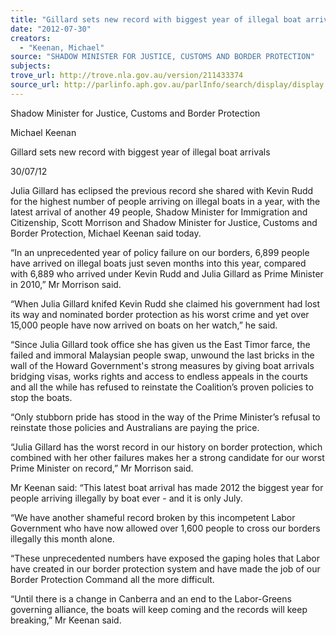 ```yaml
---
title: "Gillard sets new record with biggest year of illegal boat arrivals"
date: "2012-07-30"
creators:
  - "Keenan, Michael"
source: "SHADOW MINISTER FOR JUSTICE, CUSTOMS AND BORDER PROTECTION"
subjects:
trove_url: http://trove.nla.gov.au/version/211433374
source_url: http://parlinfo.aph.gov.au/parlInfo/search/display/display.w3p;query=Id%3A%22media/pressrel/1813857%22
---
```


 Shadow Minister for Justice, Customs and Border Protection 

 Michael Keenan 

 Gillard sets new record with biggest year of illegal boat arrivals  

 30/07/12  

 Julia Gillard has eclipsed the previous record she shared with Kevin Rudd for the  highest number of people arriving on illegal boats in a year, with the latest arrival of  another 49 people, Shadow Minister for Immigration and Citizenship, Scott Morrison  and Shadow Minister for Justice, Customs and Border Protection, Michael Keenan  said today.    

 “In an unprecedented year of policy failure on our borders, 6,899 people have arrived  on illegal boats just seven months into this year, compared with 6,889 who arrived  under Kevin Rudd and Julia Gillard as Prime Minister in 2010,” Mr Morrison said.    

 “When Julia Gillard knifed Kevin Rudd she claimed his government had lost its way  and nominated border protection as his worst crime and yet over 15,000 people have  now arrived on boats on her watch,” he said.    

 “Since Julia Gillard took office she has given us the East Timor farce, the failed and  immoral Malaysian people swap, unwound the last bricks in the wall of the Howard  Government's strong measures by giving boat arrivals bridging visas, works rights  and access to endless appeals in the courts and all the while has refused to reinstate  the Coalition’s proven policies to stop the boats.    

 “Only stubborn pride has stood in the way of the Prime Minister’s refusal to reinstate  those policies and Australians are paying the price. 

 “Julia Gillard has the worst record in our history on border protection, which  combined with her other failures makes her a strong candidate for our worst Prime  Minister on record,” Mr Morrison said.    

 Mr Keenan said: “This latest boat arrival has made 2012 the biggest year for people  arriving illegally by boat ever - and it is only July.    

 “We have another shameful record broken by this incompetent Labor Government  who have now allowed over 1,600 people to cross our borders illegally this month  alone.    

 “These unprecedented numbers have exposed the gaping holes that Labor have  created in our border protection system and have made the job of our Border  Protection Command all the more difficult. 

 

 “Until there is a change in Canberra and an end to the Labor-Greens governing  alliance, the boats will keep coming and the records will keep breaking,” Mr Keenan  said. 

 

